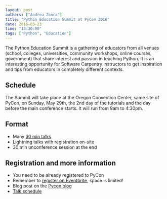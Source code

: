 ```yaml
---
layout: post
authors: ["Andrea Zonca"]
title: "Python Education Summit at PyCon 2016"
date: 2016-03-23
time: "13:30:00"
tags: ["Python", "Education"]
---
```


The Python Education Summit is a gathering of educators from all venues (school, colleges, universities, community workshops, online courses, government) that share interest and passion in teaching Python.
It is an interesting opportunity for Software Carpentry instructors to get inspiration and tips from educators in completely different contexts.

## Schedule

The Summit will take place at the Oregon Convention Center, same site of PyCon, on Sunday, May 29th, the 2nd day of the tutorials and the day before the main conference starts. It will run from 9am to 4:30pm.

## Format

- Many [30 min talks](https://us.pycon.org/2016/events/edusummit/schedule/)
- Lightning talks with registration on-site
- 30 min unconference session at the end

## Registration and more information

- You need to be already registered to PyCon
- Remember to [register on Eventbrite](https://www.eventbrite.com/e/python-education-summit-2016-tickets-21422401981), space is limited!
- Blog post on the [Pycon blog](http://pycon.blogspot.com/2016/03/2016-python-education-summit.html)
- [Talk schedule](https://us.pycon.org/2016/events/edusummit/schedule/)
